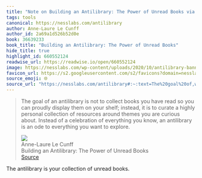 ```yaml
---
title: "Note on Building an Antilibrary: The Power of Unread Books via Anne-Laure Le Cunff"
tags: tools
canonical: https://nesslabs.com/antilibrary
author: Anne-Laure Le Cunff
author_id: 2a69a1d526b52d0e
book: 36639233
book_title: "Building an Antilibrary: The Power of Unread Books"
hide_title: true
highlight_id: 660552124
readwise_url: https://readwise.io/open/660552124
image: https://nesslabs.com/wp-content/uploads/2020/10/antilibrary-banner.jpg
favicon_url: https://s2.googleusercontent.com/s2/favicons?domain=nesslabs.com
source_emoji: 🌐
source_url: "https://nesslabs.com/antilibrary#:~:text=The%20goal%20of,want%20to%20explore."
---
```


> The goal of an antilibrary is not to collect books you have read so you can proudly display them on your shelf; instead, it is to curate a highly personal collection of resources around themes you are curious about. Instead of a celebration of everything you know, an antilibrary is an ode to everything you want to explore.
> <div class="quoteback-footer"><div class="quoteback-avatar"><img class="mini-favicon" src="https://s2.googleusercontent.com/s2/favicons?domain=nesslabs.com"></div><div class="quoteback-metadata"><div class="metadata-inner"><span style="display:none">FROM:</span><div aria-label="Anne-Laure Le Cunff" class="quoteback-author"> Anne-Laure Le Cunff</div><div aria-label="Building an Antilibrary: The Power of Unread Books" class="quoteback-title"> Building an Antilibrary: The Power of Unread Books</div></div></div><div class="quoteback-backlink"><a target="_blank" aria-label="go to the full text of this quotation" rel="noopener" href="https://nesslabs.com/antilibrary#:~:text=The%20goal%20of,want%20to%20explore." class="quoteback-arrow"> Source</a></div></div>

The antilibrary is your collection of unread books.